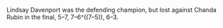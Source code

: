 Lindsay Davenport was the defending champion, but lost against Chanda Rubin in the final, 5–7, 7–6^((7–5)), 6–3.
